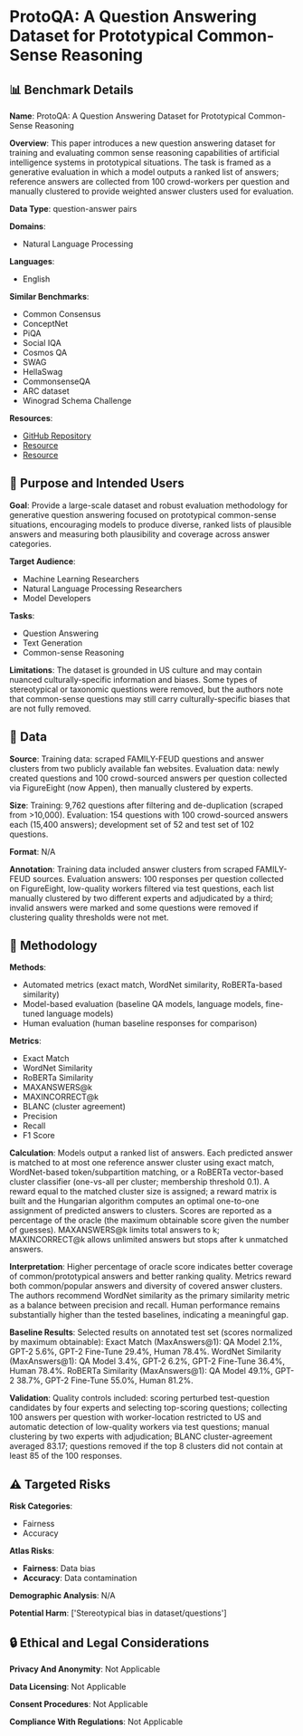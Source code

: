 # ProtoQA: A Question Answering Dataset for Prototypical Common-Sense Reasoning

## 📊 Benchmark Details

**Name**: ProtoQA: A Question Answering Dataset for Prototypical Common-Sense Reasoning

**Overview**: This paper introduces a new question answering dataset for training and evaluating common sense reasoning capabilities of artificial intelligence systems in prototypical situations. The task is framed as a generative evaluation in which a model outputs a ranked list of answers; reference answers are collected from 100 crowd-workers per question and manually clustered to provide weighted answer clusters used for evaluation.

**Data Type**: question-answer pairs

**Domains**:
- Natural Language Processing

**Languages**:
- English

**Similar Benchmarks**:
- Common Consensus
- ConceptNet
- PiQA
- Social IQA
- Cosmos QA
- SWAG
- HellaSwag
- CommonsenseQA
- ARC dataset
- Winograd Schema Challenge

**Resources**:
- [GitHub Repository](https://github.com/iesl/protoqa-data)
- [Resource](http://protoqa.com)
- [Resource](https://arxiv.org/abs/2005.00771)

## 🎯 Purpose and Intended Users

**Goal**: Provide a large-scale dataset and robust evaluation methodology for generative question answering focused on prototypical common-sense situations, encouraging models to produce diverse, ranked lists of plausible answers and measuring both plausibility and coverage across answer categories.

**Target Audience**:
- Machine Learning Researchers
- Natural Language Processing Researchers
- Model Developers

**Tasks**:
- Question Answering
- Text Generation
- Common-sense Reasoning

**Limitations**: The dataset is grounded in US culture and may contain nuanced culturally-specific information and biases. Some types of stereotypical or taxonomic questions were removed, but the authors note that common-sense questions may still carry culturally-specific biases that are not fully removed.

## 💾 Data

**Source**: Training data: scraped FAMILY-FEUD questions and answer clusters from two publicly available fan websites. Evaluation data: newly created questions and 100 crowd-sourced answers per question collected via FigureEight (now Appen), then manually clustered by experts.

**Size**: Training: 9,762 questions after filtering and de-duplication (scraped from >10,000). Evaluation: 154 questions with 100 crowd-sourced answers each (15,400 answers); development set of 52 and test set of 102 questions.

**Format**: N/A

**Annotation**: Training data included answer clusters from scraped FAMILY-FEUD sources. Evaluation answers: 100 responses per question collected on FigureEight, low-quality workers filtered via test questions, each list manually clustered by two different experts and adjudicated by a third; invalid answers were marked and some questions were removed if clustering quality thresholds were not met.

## 🔬 Methodology

**Methods**:
- Automated metrics (exact match, WordNet similarity, RoBERTa-based similarity)
- Model-based evaluation (baseline QA models, language models, fine-tuned language models)
- Human evaluation (human baseline responses for comparison)

**Metrics**:
- Exact Match
- WordNet Similarity
- RoBERTa Similarity
- MAXANSWERS@k
- MAXINCORRECT@k
- BLANC (cluster agreement)
- Precision
- Recall
- F1 Score

**Calculation**: Models output a ranked list of answers. Each predicted answer is matched to at most one reference answer cluster using exact match, WordNet-based token/subpartition matching, or a RoBERTa vector-based cluster classifier (one-vs-all per cluster; membership threshold 0.1). A reward equal to the matched cluster size is assigned; a reward matrix is built and the Hungarian algorithm computes an optimal one-to-one assignment of predicted answers to clusters. Scores are reported as a percentage of the oracle (the maximum obtainable score given the number of guesses). MAXANSWERS@k limits total answers to k; MAXINCORRECT@k allows unlimited answers but stops after k unmatched answers.

**Interpretation**: Higher percentage of oracle score indicates better coverage of common/prototypical answers and better ranking quality. Metrics reward both common/popular answers and diversity of covered answer clusters. The authors recommend WordNet similarity as the primary similarity metric as a balance between precision and recall. Human performance remains substantially higher than the tested baselines, indicating a meaningful gap.

**Baseline Results**: Selected results on annotated test set (scores normalized by maximum obtainable): Exact Match (MaxAnswers@1): QA Model 2.1%, GPT-2 5.6%, GPT-2 Fine-Tune 29.4%, Human 78.4%. WordNet Similarity (MaxAnswers@1): QA Model 3.4%, GPT-2 6.2%, GPT-2 Fine-Tune 36.4%, Human 78.4%. RoBERTa Similarity (MaxAnswers@1): QA Model 49.1%, GPT-2 38.7%, GPT-2 Fine-Tune 55.0%, Human 81.2%.

**Validation**: Quality controls included: scoring perturbed test-question candidates by four experts and selecting top-scoring questions; collecting 100 answers per question with worker-location restricted to US and automatic detection of low-quality workers via test questions; manual clustering by two experts with adjudication; BLANC cluster-agreement averaged 83.17; questions removed if the top 8 clusters did not contain at least 85 of the 100 responses.

## ⚠️ Targeted Risks

**Risk Categories**:
- Fairness
- Accuracy

**Atlas Risks**:
- **Fairness**: Data bias
- **Accuracy**: Data contamination

**Demographic Analysis**: N/A

**Potential Harm**: ['Stereotypical bias in dataset/questions']

## 🔒 Ethical and Legal Considerations

**Privacy And Anonymity**: Not Applicable

**Data Licensing**: Not Applicable

**Consent Procedures**: Not Applicable

**Compliance With Regulations**: Not Applicable
